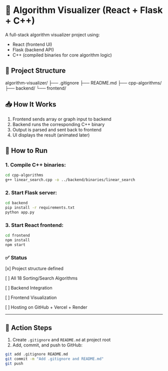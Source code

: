# 🧠 Algorithm Visualizer (React + Flask + C++)

A full-stack algorithm visualizer project using:
- React (frontend UI)
- Flask (backend API)
- C++ (compiled binaries for core algorithm logic)

## 🔧 Project Structure

algorithm-visualizer/
├── .gitignore
├── README.md
├── cpp-algorithms/
├── backend/
└── frontend/

## 📥 How It Works

1. Frontend sends array or graph input to backend
2. Backend runs the corresponding C++ binary
3. Output is parsed and sent back to frontend
4. UI displays the result (animated later)

## 🚀 How to Run

### 1. Compile C++ binaries:
```bash
cd cpp-algorithms
g++ linear_search.cpp -o ../backend/binaries/linear_search
```

### 2. Start Flask server:
```bash
cd backend
pip install -r requirements.txt
python app.py
```

### 3. Start React frontend:
```bash
cd frontend
npm install
npm start
```

### ✅ Status
[x] Project structure defined

[ ] All 18 Sorting/Search Algorithms

[ ] Backend Integration

[ ] Frontend Visualization

[ ] Hosting on GitHub + Vercel + Render


---

## 🔁 Action Steps

1. Create `.gitignore` and `README.md` at project root
2. Add, commit, and push to GitHub:
```bash
git add .gitignore README.md
git commit -m "Add .gitignore and README.md"
git push
```

